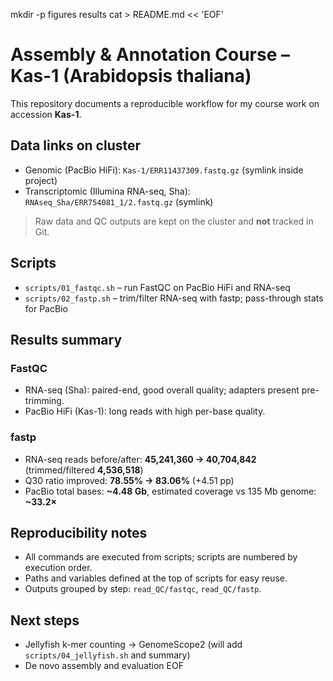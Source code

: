 mkdir -p figures results
cat > README.md << 'EOF'
# Assembly & Annotation Course – Kas-1 (Arabidopsis thaliana)

This repository documents a reproducible workflow for my course work on accession **Kas-1**.

## Data links on cluster
- Genomic (PacBio HiFi): `Kas-1/ERR11437309.fastq.gz` (symlink inside project)
- Transcriptomic (Illumina RNA-seq, Sha): `RNAseq_Sha/ERR754081_1/2.fastq.gz` (symlink)

> Raw data and QC outputs are kept on the cluster and **not** tracked in Git.

## Scripts
- `scripts/01_fastqc.sh` – run FastQC on PacBio HiFi and RNA-seq
- `scripts/02_fastp.sh`  – trim/filter RNA-seq with fastp; pass-through stats for PacBio

## Results summary
### FastQC
- RNA-seq (Sha): paired-end, good overall quality; adapters present pre-trimming.
- PacBio HiFi (Kas-1): long reads with high per-base quality.

### fastp
- RNA-seq reads before/after: **45,241,360 → 40,704,842** (trimmed/filtered **4,536,518**)
- Q30 ratio improved: **78.55% → 83.06%** (+4.51 pp)
- PacBio total bases: **~4.48 Gb**, estimated coverage vs 135 Mb genome: **~33.2×**

## Reproducibility notes
- All commands are executed from scripts; scripts are numbered by execution order.
- Paths and variables defined at the top of scripts for easy reuse.
- Outputs grouped by step: `read_QC/fastqc`, `read_QC/fastp`.

## Next steps
- Jellyfish k-mer counting → GenomeScope2 (will add `scripts/04_jellyfish.sh` and summary)
- De novo assembly and evaluation
EOF

